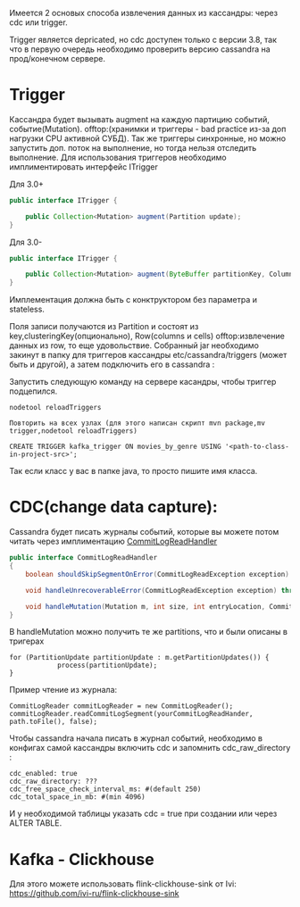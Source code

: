 Имеется 2 основых способа извлечения данных из кассандры: через cdc или trigger.


 Trigger является depricated, но cdc доступен только с версии 3.8, так что в первую очередь необходимо проверить версию cassandra на прод/конечном сервере.

# Trigger 
Кассандра будет вызывать augment на каждую партицию событий, событие(Mutation).
offtop:(хранимки и триггеры - bad practice из-за доп нагрузки CPU активной СУБД). Так же триггеры синхронные, но можно запустить доп. поток на выполнение, но тогда нельзя отследить выполнение.
Для использования триггеров необходимо имплиментировать интерфейс ITrigger

Для 3.0+
```java
public interface ITrigger {

    public Collection<Mutation> augment(Partition update);
}
```
Для 3.0-
```java
public interface ITrigger {

    public Collection<Mutation> augment(ByteBuffer partitionKey, ColumnFamily update);
}
```
Имплементация должна быть с конктруктором без параметра и stateless.

Поля записи получаются из Partition и состоят из key,clusteringKey(опционально), Row(columns и cells) offtop:извлечение данных из row, то еще удовольствие.
Собранный jar необходимо закинут в папку для триггеров кассандры etc/cassandra/triggers (может быть и другой), а затем подключить его в cassandra : 

Запустить следующую команду на сервере касандры, чтобы триггер подцепился. 
```
nodetool reloadTriggers
```

```
Повторить на всех узлах (для этого написан скрипт mvn package,mv trigger,nodetool reloadTriggers)
```

``` psql
CREATE TRIGGER kafka_trigger ON movies_by_genre USING '<path-to-class-in-project-src>';
```
Так если класс у вас в папке java, то просто пишите имя класса.

# CDC(change data capture):
Cassandra будет писать журналы событий, которые вы можете потом читать через имплиментацию [CommitLogReadHandler](https://github.com/apache/cassandra/blob/trunk/src/java/org/apache/cassandra/db/commitlog/CommitLogReader.java)

```java
public interface CommitLogReadHandler
{
    boolean shouldSkipSegmentOnError(CommitLogReadException exception) throws IOException;

    void handleUnrecoverableError(CommitLogReadException exception) throws IOException;

    void handleMutation(Mutation m, int size, int entryLocation, CommitLogDescriptor desc);
}
```
В handleMutation можно получить те же partitions, что и были описаны в тригерах
```
for (PartitionUpdate partitionUpdate : m.getPartitionUpdates()) {
            process(partitionUpdate);
}
```

Пример чтение из журнала:
```
CommitLogReader commitLogReader = new CommitLogReader();
commitLogReader.readCommitLogSegment(yourCommitLogReadHander, path.toFile(), false);
```


Чтобы cassandra начала писать в журнал событий, необходимо в конфигах самой кассандры включить cdc и запомнить cdc_raw_directory :
```
cdc_enabled: true
cdc_raw_directory: ???
cdc_free_space_check_interval_ms: #(default 250) 
cdc_total_space_in_mb: #(min 4096)
```
И у необходимой таблицы указать cdc = true при создании или через ALTER TABLE.

# Kafka - Clickhouse
Для этого можете использовать flink-clickhouse-sink от Ivi: https://github.com/ivi-ru/flink-clickhouse-sink
